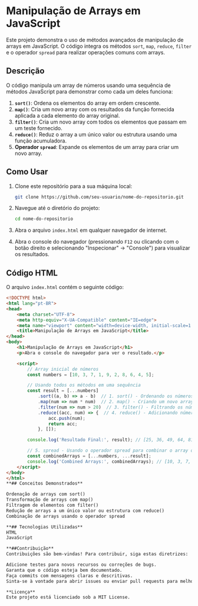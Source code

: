 # Manipulação de Arrays em JavaScript

Este projeto demonstra o uso de métodos avançados de manipulação de arrays em JavaScript. O código integra os métodos `sort`, `map`, `reduce`, `filter` e o operador `spread` para realizar operações comuns com arrays.

## Descrição

O código manipula um array de números usando uma sequência de métodos JavaScript para demonstrar como cada um deles funciona:

1. **`sort()`**: Ordena os elementos do array em ordem crescente.
2. **`map()`**: Cria um novo array com os resultados da função fornecida aplicada a cada elemento do array original.
3. **`filter()`**: Cria um novo array com todos os elementos que passam em um teste fornecido.
4. **`reduce()`**: Reduz o array a um único valor ou estrutura usando uma função acumuladora.
5. **Operador `spread`**: Expande os elementos de um array para criar um novo array.

## Como Usar

1. Clone este repositório para a sua máquina local:

    ```bash
    git clone https://github.com/seu-usuario/nome-do-repositorio.git
    ```

2. Navegue até o diretório do projeto:

    ```bash
    cd nome-do-repositorio
    ```

3. Abra o arquivo `index.html` em qualquer navegador de internet.

4. Abra o console do navegador (pressionando `F12` ou clicando com o botão direito e selecionando "Inspecionar" -> "Console") para visualizar os resultados.

## Código HTML

O arquivo `index.html` contém o seguinte código:

```html
<!DOCTYPE html>
<html lang="pt-BR">
<head>
    <meta charset="UTF-8">
    <meta http-equiv="X-UA-Compatible" content="IE=edge">
    <meta name="viewport" content="width=device-width, initial-scale=1.0">
    <title>Manipulação de Arrays em JavaScript</title>
</head>
<body>
    <h1>Manipulação de Arrays em JavaScript</h1>
    <p>Abra o console do navegador para ver o resultado.</p>

    <script>
        // Array inicial de números
        const numbers = [10, 3, 7, 1, 9, 2, 8, 6, 4, 5];

        // Usando todos os métodos em uma sequência
        const result = [...numbers]
            .sort((a, b) => a - b)  // 1. sort() - Ordenando os números em ordem crescente
            .map(num => num * num)  // 2. map() - Criando um novo array com cada número ao quadrado
            .filter(num => num > 20)  // 3. filter() - Filtrando os números que são maiores que 20
            .reduce((acc, num) => {  // 4. reduce() - Adicionando números ao acumulador
                acc.push(num);
                return acc;
            }, []); 

        console.log('Resultado Final:', result); // [25, 36, 49, 64, 81, 100]

        // 5. spread - Usando o operador spread para combinar o array original e o array resultante
        const combinedArrays = [...numbers, ...result];
        console.log('Combined Arrays:', combinedArrays); // [10, 3, 7, 1, 9, 2, 8, 6, 4, 5, 25, 36, 49, 64, 81, 100];
    </script>
</body>
</html>
**## Conceitos Demonstrados**

Ordenação de arrays com sort()
Transformação de arrays com map()
Filtragem de elementos com filter()
Redução de arrays a um único valor ou estrutura com reduce()
Combinação de arrays usando o operador spread

**## Tecnologias Utilizadas**
HTML
JavaScript

**##Contribuição**
Contribuições são bem-vindas! Para contribuir, siga estas diretrizes:

Adicione testes para novos recursos ou correções de bugs.
Garanta que o código esteja bem documentado.
Faça commits com mensagens claras e descritivas.
Sinta-se à vontade para abrir issues ou enviar pull requests para melhorias ou correções.

**Licença**
Este projeto está licenciado sob a MIT License.
